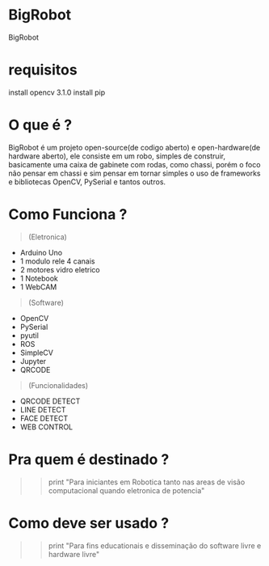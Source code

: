 # BigRobot
BigRobot

# requisitos 
install opencv 3.1.0
install pip
# O que é ?
BigRobot é um projeto open-source(de codigo aberto) e open-hardware(de hardware aberto), 
ele consiste em um robo, simples de construir, basicamente uma caixa de gabinete com rodas, como chassi, porém o foco não pensar em chassi e sim pensar em tornar simples o uso de frameworks e bibliotecas OpenCV, PySerial e tantos outros. 
# Como Funciona ? 
> (Eletronica)
- Arduino Uno
- 1 modulo rele 4 canais
- 2 motores vidro eletrico
- 1 Notebook 
- 1 WebCAM
> (Software)
- OpenCV
- PySerial
- pyutil
- ROS
- SimpleCV
- Jupyter
- QRCODE
> (Funcionalidades)
- QRCODE DETECT
- LINE DETECT
- FACE DETECT 
- WEB CONTROL

# Pra quem é destinado ? 
>> print "Para iniciantes em Robotica tanto nas areas de visão computacional quando eletronica de potencia"
# Como deve ser usado ? 
>> print "Para fins educationais e disseminação do software livre e hardware livre"
